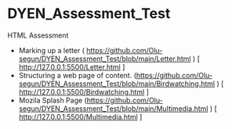 # DYEN_Assessment_Test

HTML Assessment
- Marking up a letter ( https://github.com/Olu-segun/DYEN_Assessment_Test/blob/main/Letter.html ) [ http://127.0.0.1:5500/Letter.html ]
- Structuring a web page of content. (https://github.com/Olu-segun/DYEN_Assessment_Test/blob/main/Birdwatching.html ) [  http://127.0.0.1:5500/Birdwatching.html ]
- Mozila Splash Page (https://github.com/Olu-segun/DYEN_Assessment_Test/blob/main/Multimedia.html ) [ http://127.0.0.1:5500/Multimedia.html ]


